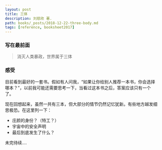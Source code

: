 ```yaml
---
layout: post
title: 三体
description: 刘慈欣 著.
path: books/_posts/2018-12-22-three-body.md
tags: [reference, booksheet2017]
---
```


### 写在最前面

> 消灭人类暴政，世界属于三体

### 感受

目前看到最好的一套书。假如有人问我，“如果让你给别人推荐一本书，你会选择哪本？”，以前我可能还需要思考一下，当看过这本书之后，答案应该只有一个了。

现在回想起来，虽然一共有三本，但大部分的情节仍然记忆犹新。有些地方越发细思极恐。在这里列一下：

* 庄颜的身份？（特工？）
* 宇宙中的安全声明
* 最后到底发生了什么？

未完待续....
